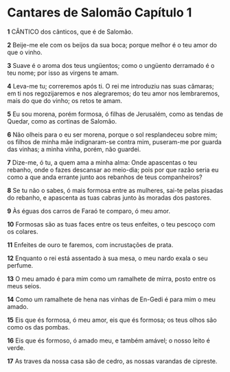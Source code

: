 # Cantares de Salomão Capítulo 1

**1** 	CÂNTICO dos cânticos, que é de Salomão.

**2** 	Beije-me ele com os beijos da sua boca; porque melhor é o teu amor do que o vinho.

**3** 	Suave é o aroma dos teus ungüentos; como o ungüento derramado é o teu nome; por isso as virgens te amam.

**4** 	Leva-me tu; correremos após ti. O rei me introduziu nas suas câmaras; em ti nos regozijaremos e nos alegraremos; do teu amor nos lembraremos, mais do que do vinho; os retos te amam.

**5** 	Eu sou morena, porém formosa, ó filhas de Jerusalém, como as tendas de Quedar, como as cortinas de Salomão.

**6** 	Não olheis para o eu ser morena, porque o sol resplandeceu sobre mim; os filhos de minha mãe indignaram-se contra mim, puseram-me por guarda das vinhas; a minha vinha, porém, não guardei.

**7** 	Dize-me, ó tu, a quem ama a minha alma: Onde apascentas o teu rebanho, onde o fazes descansar ao meio-dia; pois por que razão seria eu como a que anda errante junto aos rebanhos de teus companheiros?

**8** 	Se tu não o sabes, ó mais formosa entre as mulheres, sai-te pelas pisadas do rebanho, e apascenta as tuas cabras junto às moradas dos pastores.

**9** 	Às éguas dos carros de Faraó te comparo, ó meu amor.

**10** 	Formosas são as tuas faces entre os teus enfeites, o teu pescoço com os colares.

**11** 	Enfeites de ouro te faremos, com incrustações de prata.

**12** 	Enquanto o rei está assentado à sua mesa, o meu nardo exala o seu perfume.

**13** 	O meu amado é para mim como um ramalhete de mirra, posto entre os meus seios.

**14** 	Como um ramalhete de hena nas vinhas de En-Gedi é para mim o meu amado.

**15** 	Eis que és formosa, ó meu amor, eis que és formosa; os teus olhos são como os das pombas.

**16** 	Eis que és formoso, ó amado meu, e também amável; o nosso leito é verde.

**17** 	As traves da nossa casa são de cedro, as nossas varandas de cipreste.

